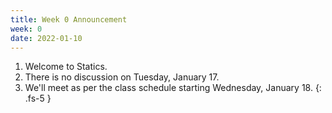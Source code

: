 ```yaml
---
title: Week 0 Announcement
week: 0
date: 2022-01-10
---
```


1. Welcome to Statics.
2. There is no discussion on Tuesday, January 17.
3. We'll meet as per the class schedule starting Wednesday, January 18.
{: .fs-5 }
